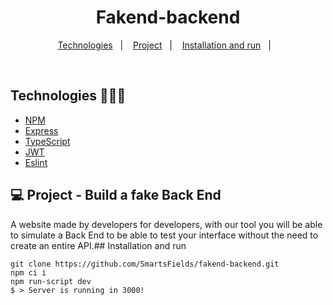 <h1 align="center">Fakend-backend</h1>

<p align="center">
  <a href="#technologies-">Technologies</a>&nbsp;&nbsp;&nbsp;|&nbsp;&nbsp;&nbsp;
  <a href="#-Project">Project</a>&nbsp;&nbsp;&nbsp;|&nbsp;&nbsp;&nbsp;
  <a href="#installation-and-run">Installation and run</a>&nbsp;&nbsp;&nbsp;|&nbsp;&nbsp;&nbsp;
</p>

<br>

## Technologies 🐱‍🏍🎂
- [NPM](https://www.npmjs.com/)
- [Express](https://expressjs.com/pt-br/)
- [TypeScript](https://www.typescriptlang.org/)
- [JWT](https://jwt.io/)
- [Eslint](https://eslint.org/)


## 💻 Project - Build a fake Back End

A website made by developers for developers, with our tool you will be able to simulate a Back End to be able to test your interface without the need to create an entire API.## Installation and run

```yarn 
git clone https://github.com/SmartsFields/fakend-backend.git
npm ci i
npm run-script dev
$ > Server is running in 3000!
```
